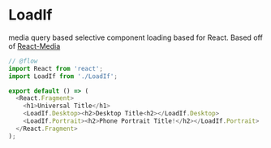 # LoadIf
media query based selective component loading based for React. 
Based off of [React-Media](https://github.com/reacttraining/react-media)


```js
// @flow
import React from 'react';
import LoadIf from './LoadIf';

export default () => (
  <React.Fragment>
    <h1>Universal Title</h1>
    <LoadIf.Desktop><h2>Desktop Title<h2></LoadIf.Desktop>
    <LoadIf.Portrait><h2>Phone Portrait Title!</h2></LoadIf.Portrait>
  </React.Fragment>
);
```
